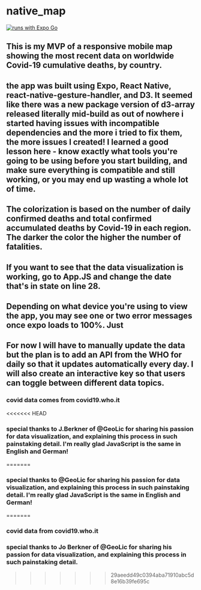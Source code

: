 # native_map

[![runs with Expo Go](https://img.shields.io/badge/Runs%20with%20Expo%20Go-000.svg?style=flat-square&logo=EXPO&labelColor=f3f3f3&logoColor=000)](https://expo.io/client)

## This is my MVP of a responsive mobile map showing the most recent data on worldwide Covid-19 cumulative deaths, by country. 

## the app was built using Expo, React Native, react-native-gesture-handler, and D3. It seemed like there was a new package version of d3-array released literally mid-build as out of nowhere i started having issues with incompatible dependencies and the more i tried to fix them, the more issues I created! I learned a good lesson here - know exactly what tools you're going to be using before you start building, and make sure everything is compatible and still working, or you may end up wasting a whole lot of time. 

## The colorization is based on the number of daily confirmed deaths and total confirmed accumulated deaths by Covid-19 in each region. The darker the color the higher the number of fatalities. 

## If you want to see that the data visualization is working, go to App.JS and change the date that's in state on line 28. 

## Depending on what device you're using to view the app, you may see one or two error messages once expo loads to 100%. Just 
## For now I will have to manually update the data but the plan is to add an API from the WHO for daily so that it updates automatically every day. I will also create an interactive key so that users can toggle between different data topics. 

### covid data comes from covid19.who.it
<<<<<<< HEAD
### special thanks to J.Berkner of @GeoLic for sharing his passion for data visualization, and explaining this process in such painstaking detail. I'm really glad JavaScript is the same in English and German!
=======
### special thanks to @GeoLic for sharing his passion for data visualization, and explaining this process in such painstaking detail. I'm really glad JavaScript is the same in English and German!
=======

### covid data from covid19.who.it
### special thanks to Jo Berkner of @GeoLic for sharing his passion for data visualization, and explaining this process in such painstaking detail. 
>>>>>>> 29aeedd49c0394aba71910abc5d8e16b39fe695c







